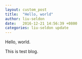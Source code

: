 ```yaml
---
layout: custom_post
title:  "Hello, world"
author: liu-seldon
date:   2016-12-21 14:56:39 +0800
categories: liu-seldon update
---
```


Hello, world.

This is test blog.